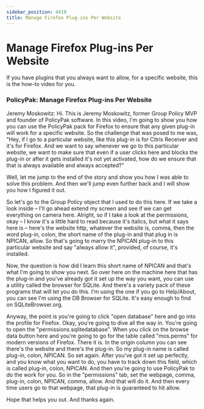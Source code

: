 ```yaml
---
sidebar_position: 4419
title: Manage Firefox Plug-ins Per Website
---
```


# Manage Firefox Plug-ins Per Website

If you have plugins that you always want to allow, for a specific website, this is the how-to video for you.

### PolicyPak: Manage Firefox Plug-ins Per Website

Jeremy Moskowitz: Hi. This is Jeremy Moskowitz, former Group Policy MVP and founder of PolicyPak software. In this video, I'm going to show you how you can use the PolicyPak pack for Firefox to ensure that any given plug-in will work for a specific website. So the challenge that was posed to me was, "Hey, if I go to a particular website, like this plug-in is for Citrix Receiver and it's for Firefox. And we want to say whenever we go to this particular website, we want to make sure that even if a user clicks here and blocks the plug-in or after it gets installed it's not yet activated, how do we ensure that that is always available and always accepted?"

Well, let me jump to the end of the story and show you how I was able to solve this problem. And then we'll jump even further back and I will show you how I figured it out.

So let's go to the Group Policy object that I used to do this here. If we take a look inside – I'll go ahead extend my screen and see if we can get everything on camera here. Alright, so if I take a look at the permissions, okay – I know it's a little hard to read because it's italics, but what it says here is – here's the website http, whatever the website is, comma, then the word plug-in, colon, the short name of the plug-in and that plug in is NPICAN, allow. So that's going to marry the NPICAN plug-in to this particular website and say "always allow it", provided, of course, it's installed.

Now, the question is how did I learn this short name of NPICAN and that's what I'm going to show you next. So over here on the machine here that has the plug-in and you've already got it set up the way you want, you can use a utility called the browser for SQLite. And there's a variety pack of these programs that will let you do this. I'm using the one if you go to Help/About, you can see I'm using the DB Browser for SQLite. It's easy enough to find on SQLiteBrowser.org.

Anyway, the point is you're going to click "open database" here and go into the profile for Firefox. Okay, you're going to dive all the way in. You're going to open the "permissions.sqlitedatabase". When you click on the browse data button here and you're going to go for the table called "mos.perms" for modern versions of Firefox. There it is. In the origin column you can see there's the website and there's the plug-in. So my plug-in name is called plug-in, colon, NPICAN. So set again. After you've got it set up perfectly, and you know what you want to do, you have to track down this field, which is called plug-in, colon, NPICAN. And then you're going to use PolicyPak to do the work for you. So in the "permissions" tab, set the webpage, comma, plug-in, colon, NPICAN, comma, allow. And that will do it. And then every time users go to that webpage, that plug-in is guaranteed to hit allow.

Hope that helps you out. And thanks again.